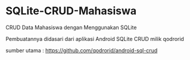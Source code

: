 # SQLite-CRUD-Mahasiswa
CRUD Data Mahasiswa dengan Menggunakan SQLite

Pembuatannya didasari dari aplikasi Android SQLite CRUD milik qodrorid

sumber utama : https://github.com/qodrorid/android-sql-crud
